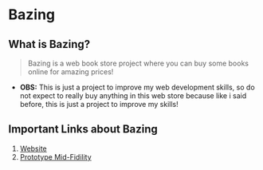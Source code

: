# Bazing

## What is Bazing?

> Bazing is a web book store project where you can buy some books online for amazing prices!

- **OBS:** This is just a project to improve my web development skills, so do not expect to really buy anything in this web store because like i said before, this is just a project to improve my skills!

## Important Links about Bazing

1. [Website](https://ice-san.github.io/bazing/)
2. [Prototype Mid-Fidility](https://www.figma.com/design/wbLSrkmrsrX4sUkBxc8lOK/Bazing?node-id=0-1&t=XtVNnGaGwuiQ24oC-1)
